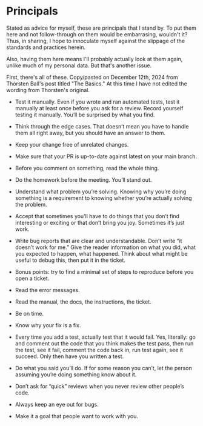 # Principals
Stated as advice for myself, these are principals that I stand by. To put them here and not follow-through on them would be embarrasing, wouldn't it? 
Thus, in sharing, I hope to innoculate myself against the slippage of the standards and practices herein. 

Also, having them here means I'll probably actually look at them again, unlike much of my personal data. But that's another issue. 


First, there's all of these. Copy/pasted on December 12th, 2024 from Thorsten Ball's post titled "The Basics." At this time I have not edited the wording from Thorsten's original.

- Test it manually. Even if you wrote and ran automated tests, test it manually at least once before you ask for a review. Record yourself testing it manually. You’ll be surprised by what you find.

- Think through the edge cases. That doesn’t mean you have to handle them all right away, but you should have an answer to them.

- Keep your change free of unrelated changes.

- Make sure that your PR is up-to-date against latest on your main branch.

- Before you comment on something, read the whole thing.

- Do the homework before the meeting. You’ll stand out.

- Understand what problem you’re solving. Knowing why you’re doing something is a requirement to knowing whether you’re actually solving the problem.

- Accept that sometimes you’ll have to do things that you don’t find interesting or exciting or that don’t bring you joy. Sometimes it’s just work.

- Write bug reports that are clear and understandable. Don’t write “it doesn’t work for me.” Give the reader information on what you did, what you expected to happen, what happened. Think about what might be useful to debug this, then put it in the ticket.

- Bonus points: try to find a minimal set of steps to reproduce before you open a ticket.

- Read the error messages.

- Read the manual, the docs, the instructions, the ticket.

- Be on time.

- Know why your fix is a fix.

- Every time you add a test, actually test that it would fail. Yes, literally: go and comment out the code that you think makes the test pass, then run the test, see it fail, comment the code back in, run test again, see it succeed. Only then have you written a test.

- Do what you said you’ll do. If for some reason you can’t, let the person assuming you’re doing something know about it.

- Don’t ask for “quick” reviews when you never review other people’s code.

- Always keep an eye out for bugs.

- Make it a goal that people want to work with you.
